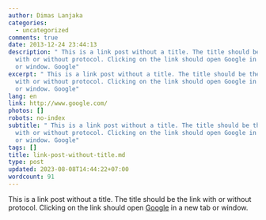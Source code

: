 ```yaml
---
author: Dimas Lanjaka
categories:
  - uncategorized
comments: true
date: 2013-12-24 23:44:13
description: " This is a link post without a title. The title should be the link
  with or without protocol. Clicking on the link should open Google in a new tab
  or window. Google"
excerpt: " This is a link post without a title. The title should be the link
  with or without protocol. Clicking on the link should open Google in a new tab
  or window. Google"
lang: en
link: http://www.google.com/
photos: []
robots: no-index
subtitle: " This is a link post without a title. The title should be the link
  with or without protocol. Clicking on the link should open Google in a new tab
  or window. Google"
tags: []
title: link-post-without-title.md
type: post
updated: 2023-08-08T14:44:22+07:00
wordcount: 91
---
```


This is a link post without a title. The title should be the link with or without protocol. Clicking on the link should open [Google](http://www.google.com/) in a new tab or window.